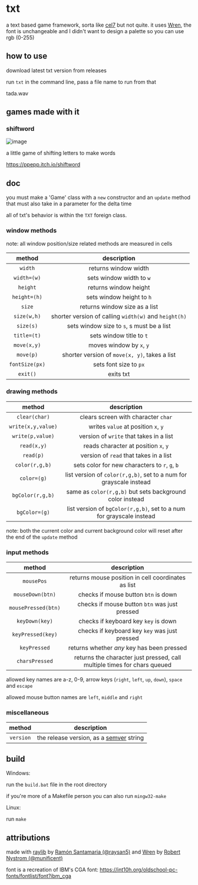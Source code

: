 # txt
a text based game framework, sorta like [cel7](https://rxi.itch.io/cel7) but not quite. it uses [Wren](https://wren.io/), the font is unchangeable and I didn't want to design a palette so you can use rgb (0-255)

## how to use

download latest txt version from releases

run `txt` in the command line, pass a file name to run from that

tada.wav

## games made with it

### shiftword
![image](https://github.com/user-attachments/assets/3678a830-3717-4382-8503-79aab9771f31)

a little game of shifting letters to make words

https://ppepp.itch.io/shiftword

## doc

you must make a 'Game' class with a `new` constructor and an `update` method that must also take in a parameter for the delta time

all of txt's behavior is within the `TXT` foreign class.

### window methods

note: all window position/size related methods are measured in cells

| method | description |
| :-: | :-: |
| `width`        | returns window width                                  |
| `width=(w)`    | sets window width to `w`                              |
| `height`       | returns window height                                 |
| `height=(h)`   | sets window height to `h`                             |
| `size`         | returns window size as a list                         |
| `size(w,h)`    | shorter version of calling `width(w)` and `height(h)` |
| `size(s)`      | sets window size to `s`, s must be a list             |
| `title=(t)`    | sets window title to `t`                              |
| `move(x,y)`    | moves window by `x`, `y`                              |
| `move(p)`      | shorter version of `move(x, y)`, takes a list         |
| `fontSize(px)` | sets font size to `px`                                |
| `exit()`       | exits txt                                             |

### drawing methods

| method | description |
| :-: | :-: |
| `clear(char)`      | clears screen with character `char`                                  |
| `write(x,y,value)` | writes `value` at position `x`, `y`                                  |
| `write(p,value)`   | version of `write` that takes in a list                              |
| `read(x,y)`        | reads character at position `x`, `y`                                 |
| `read(p)`          | version of `read` that takes in a list                               |
| `color(r,g,b)`     | sets color for new characters to `r`, `g`, `b`                       |
| `color=(g)`        | list version of `color(r,g,b)`, set to a num for grayscale instead   |
| `bgColor(r,g,b)`   | same as `color(r,g,b)` but sets background color instead             |
| `bgColor=(g)`      | list version of `bgColor(r,g,b)`, set to a num for grayscale instead |

note: both the current color and current background color will reset after the end of the `update` method

### input methods

| method | description |
| :-: | :-: |
| `mousePos`          | returns mouse position in cell coordinates as list                       |
| `mouseDown(btn)`    | checks if mouse button `btn` is down                                     |
| `mousePressed(btn)` | checks if mouse button `btn` was just pressed                            |
| `keyDown(key)`      | checks if keyboard key `key` is down                                     |
| `keyPressed(key)`   | checks if keyboard key `key` was just pressed                            |
| `keyPressed`        | returns whether *any* key has been pressed                               |
| `charsPressed`      | returns the character just pressed, call multiple times for chars queued |

allowed key names are a-z, 0-9, arrow keys (`right`, `left`, `up`, `down`), `space` and `escape`

allowed mouse button names are `left`, `middle` and `right`

### miscellaneous

| method | description |
| :-: | :-: |
| `version` | the release version, as a [semver](https://semver.org/) string |

## build

Windows:

run the `build.bat` file in the root directory

if you're more of a Makefile person you can also run `mingw32-make`

Linux:

run `make`

## attributions

made with [raylib](https://raylib.com/) by [Ramón Santamaria (@raysan5)](https://twitter.com/raysan5) and [Wren](https://wren.io) by [Robert Nystrom (@munificent)](https://stuffwithstuff.com/)

font is a recreation of IBM's CGA font: https://int10h.org/oldschool-pc-fonts/fontlist/font?ibm_cga
